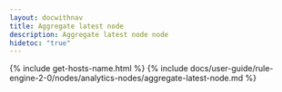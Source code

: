 ```yaml
---
layout: docwithnav
title: Aggregate latest node
description: Aggregate latest node node
hidetoc: "true"
---
```


{% include get-hosts-name.html %}
{% include docs/user-guide/rule-engine-2-0/nodes/analytics-nodes/aggregate-latest-node.md %}
